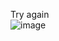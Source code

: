 Try again  
![image](https://user-images.githubusercontent.com/4204980/135149024-e122570d-8281-40f4-9165-a38807c11458.png)
